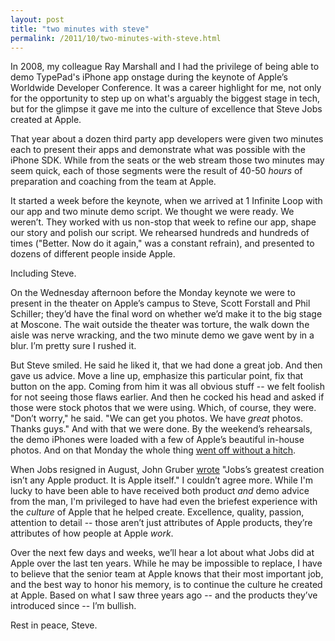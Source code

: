 ```yaml
---
layout: post
title: "two minutes with steve"
permalink: /2011/10/two-minutes-with-steve.html
---
```


<p>In 2008, my colleague Ray Marshall and I had the privilege of being able to demo TypePad's iPhone app onstage during the keynote of Apple’s Worldwide Developer Conference. It was a career highlight for me, not only for the opportunity to step up on what's arguably the biggest stage in tech, but for the glimpse it gave me into the culture of excellence that Steve Jobs created at Apple.</p>

<p>That year about a dozen third party app developers were given two minutes each to present their apps and demonstrate what was possible with the iPhone SDK. While from the seats or the web stream those two minutes may seem quick, each of those segments were the result of 40-50 <em>hours</em> of preparation and coaching from the team at Apple.</p>

<p>It started a week before the keynote, when we arrived at 1 Infinite Loop with our app and two minute demo script. We thought we were ready. We weren’t. They worked with us non-stop that week to refine our app, shape our story and polish our script. We rehearsed hundreds and hundreds of times ("Better. Now do it again," was a constant refrain), and presented to dozens of different people inside Apple.</p>

<p>Including Steve. </p>

<p>On the Wednesday afternoon before the Monday keynote we were to present in the theater on Apple’s campus to Steve, Scott Forstall and Phil Schiller; they’d have the final word on whether we’d make it to the big stage at Moscone. The wait outside the theater was torture, the walk down the aisle was nerve wracking, and the two minute demo we gave went by in a blur. I’m pretty sure I rushed it.</p>

<p>But Steve smiled. He said he liked it, that we had done a great job. And then gave us advice. Move a line up, emphasize this particular point, fix that button on the app. Coming from him it was all obvious stuff -- we felt foolish for not seeing those flaws earlier. And then he cocked his head and asked if those were stock photos that we were using. Which, of course, they were. "Don’t worry," he said. "We can get you photos. We have <em>great</em> photos. Thanks guys." And with that we were done. By the weekend’s rehearsals, the demo iPhones were loaded with a few of Apple’s beautiful in-house photos. And on that Monday the whole thing <a href="http://www.youtube.com/watch?v=LtRunIKuxfw">went off without a hitch</a>.</p>

<p>When Jobs resigned in August, John Gruber <a href="http://daringfireball.net/2011/08/resigned">wrote</a> "Jobs’s greatest creation isn’t any Apple product. It is Apple itself." I couldn’t agree more. While I'm lucky to have been able to have received both product <em>and</em> demo advice from the man, I'm privileged to have had even the briefest experience with the <em>culture</em> of Apple that he helped create. Excellence, quality, passion, attention to detail -- those aren’t just attributes of Apple products, they’re attributes of how people at Apple <em>work</em>.</p>

<p>Over the next few days and weeks, we’ll hear a lot about what Jobs did at Apple over the last ten years. While he may be impossible to replace, I have to believe that the senior team at Apple knows that their most important job, and the best way to honor his memory, is to continue the culture he created at Apple. Based on what I saw three years ago -- and the products they’ve introduced since -- I’m bullish.</p>

<p>Rest in peace, Steve.</p>



